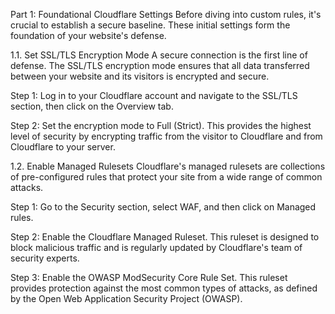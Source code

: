 Part 1: Foundational Cloudflare Settings
Before diving into custom rules, it's crucial to establish a secure baseline. These initial settings form the foundation of your website's defense.

1.1. Set SSL/TLS Encryption Mode
A secure connection is the first line of defense. The SSL/TLS encryption mode ensures that all data transferred between your website and its visitors is encrypted and secure.

Step 1: Log in to your Cloudflare account and navigate to the SSL/TLS section, then click on the Overview tab.

Step 2: Set the encryption mode to Full (Strict). This provides the highest level of security by encrypting traffic from the visitor to Cloudflare and from Cloudflare to your server.

1.2. Enable Managed Rulesets
Cloudflare's managed rulesets are collections of pre-configured rules that protect your site from a wide range of common attacks.

Step 1: Go to the Security section, select WAF, and then click on Managed rules.

Step 2: Enable the Cloudflare Managed Ruleset. This ruleset is designed to block malicious traffic and is regularly updated by Cloudflare's team of security experts.

Step 3: Enable the OWASP ModSecurity Core Rule Set. This ruleset provides protection against the most common types of attacks, as defined by the Open Web Application Security Project (OWASP).